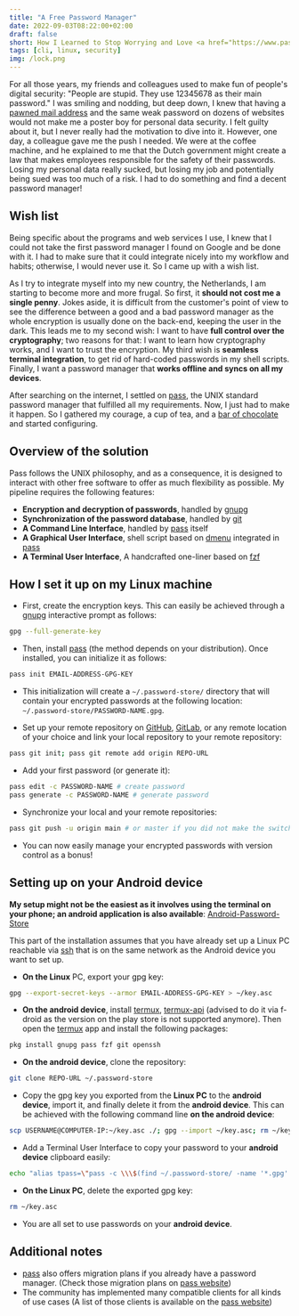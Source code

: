 ```yaml
---
title: "A Free Password Manager"
date: 2022-09-03T08:22:00+02:00
draft: false
short: How I Learned to Stop Worrying and Love <a href="https://www.passwordstore.org/">pass</a>
tags: [cli, linux, security]
img: /lock.png
---
```


For all those years, my friends and colleagues used to make fun of people's digital security: "People are stupid. They use 12345678 as their main password." I was smiling and nodding, but deep down, I knew that having a [pawned mail address](https://haveibeenpwned.com/) and the same weak password on dozens of websites would not make me a poster boy for personal data security. I felt guilty about it, but I never really had the motivation to dive into it. However, one day, a colleague gave me the push I needed. We were at the coffee machine, and he explained to me that the Dutch government might create a law that makes employees responsible for the safety of their passwords. Losing my personal data really sucked, but losing my job and potentially being sued was too much of a risk. I had to do something and find a decent password manager!

## Wish list

Being specific about the programs and web services I use, I knew that I could not take the first password manager I found on Google and be done with it. I had to make sure that it could integrate nicely into my workflow and habits; otherwise, I would never use it. So I came up with a wish list.

As I try to integrate myself into my new country, the Netherlands, I am starting to become more and more frugal. So first, it **should not cost me a single penny**. Jokes aside, it is difficult from the customer's point of view to see the difference between a good and a bad password manager as the whole encryption is usually done on the back-end, keeping the user in the dark. This leads me to my second wish: I want to have **full control over the cryptography**; two reasons for that: I want to learn how cryptography works, and I want to trust the encryption. My third wish is **seamless terminal integration**, to get rid of hard-coded passwords in my shell scripts. Finally, I want a password manager that **works offline and syncs on all my devices**.

After searching on the internet, I settled on [pass](https://www.passwordstore.org/), the UNIX standard password manager that fulfilled all my requirements. Now, I just had to make it happen. So I gathered my courage, a cup of tea, and a [bar of chocolate](https://tonyschocolonely.com/us/en) and started configuring.

## Overview of the solution

Pass follows the UNIX philosophy, and as a consequence, it is designed to interact with other free software to offer as much flexibility as possible. My pipeline requires the following features:

- **Encryption and decryption of passwords**, handled by [gnupg](https://www.gnupg.org/)
- **Synchronization of the password database**, handled by [git](https://git-scm.com/)
- **A Command Line Interface**, handled by [pass](https://www.passwordstore.org/) itself
- **A Graphical User Interface**, shell script based on [dmenu](https://tools.suckless.org/dmenu/) integrated in [pass](https://www.passwordstore.org/)
- **A Terminal User Interface**, A handcrafted one-liner based on [fzf](https://github.com/junegunn/fzf)

## How I set it up on my Linux machine

- First, create the encryption keys. This can easily be achieved through a [gnupg](https://www.gnupg.org/) interactive prompt as follows:
```bash
gpg --full-generate-key
```
- Then, install [pass](https://www.passwordstore.org/) (the method depends on your distribution). Once installed, you can initialize it as follows:
```bash
pass init EMAIL-ADDRESS-GPG-KEY
```
- This initialization will create a `~/.password-store/` directory that will contain your encrypted passwords at the following location: `~/.password-store/PASSWORD-NAME.gpg`.

- Set up your remote repository on [GitHub](https://github.com/), [GitLab](https://gitlab.com/), or any remote location of your choice and link your local repository to your remote repository:
```bash
pass git init; pass git remote add origin REPO-URL
```
- Add your first password (or generate it):
```bash
pass edit -c PASSWORD-NAME # create password
pass generate -c PASSWORD-NAME # generate password
```

- Synchronize your local and your remote repositories:
```bash
pass git push -u origin main # or master if you did not make the switch
```
- You can now easily manage your encrypted passwords with version control as a bonus!

## Setting up on your Android device

**My setup might not be the easiest as it involves using the terminal on your phone; an android application is also available**: [Android-Password-Store](https://github.com/android-password-store/Android-Password-Store#readme)

This part of the installation assumes that you have already set up a Linux PC reachable via [ssh](https://en.wikipedia.org/wiki/Secure_Shell) that is on the same network as the Android device you want to set up.

- **On the Linux** PC, export your gpg key:
```bash
gpg --export-secret-keys --armor EMAIL-ADDRESS-GPG-KEY > ~/key.asc
```
- **On the android device**, install [termux](https://github.com/termux/termux-app#github), [termux-api](https://github.com/termux/termux-api) (advised to do it via f-droid as the version on the play store is not supported anymore). Then open the [termux](https://github.com/termux/termux-app#github) app and install the following packages:
```bash
pkg install gnupg pass fzf git openssh
```
- **On the android device**, clone the repository:
```bash
git clone REPO-URL ~/.password-store
```
- Copy the gpg key you exported from the **Linux PC** to the **android device**, import it, and finally delete it from the **android device**. This can be achieved with the following command line **on the android device**:
```bash
scp USERNAME@COMPUTER-IP:~/key.asc ./; gpg --import ~/key.asc; rm ~/key.asc
```
- Add a Terminal User Interface to copy your password to your **android device** clipboard easily:
```bash
echo "alias tpass=\"pass -c \\\$(find ~/.password-store/ -name '*.gpg' | sed -e 's:^.*password-store/\\\\(.*\\\\).gpg\\\$:\\\\1:g' | fzf)\"" >> ~/.bash_aliases; source ~/.bash_aliases
```
- **On the Linux PC**, delete the exported gpg key:
```bash
rm ~/key.asc
```
- You are all set to use passwords on your **android device**.

## Additional notes

- [pass](https://www.passwordstore.org/) also offers migration plans if you already have a password manager. (Check those migration plans on [pass website](https://www.passwordstore.org/))
- The community has implemented many compatible clients for all kinds of use cases (A list of those clients is available on the [pass website](https://www.passwordstore.org/))
